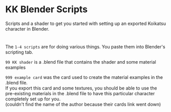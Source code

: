 # KK Blender Scripts
Scripts and a shader to get you started with setting up an exported Koikatsu character in Blender. 
#
The ```1-4 scripts``` are for doing various things. You paste them into Blender's scripting tab.

```99 KK shader``` is a .blend file that contains the shader and some material examples 

```999 example card``` was the card used to create the material examples in the .blend file.  
If you export this card and some textures, you should be able to use the pre-existing materials in the .blend file to have this particular character completely set up for you.  
(couldn't find the name of the author because their cards link went down)
